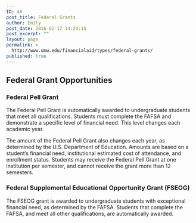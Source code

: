 ```yaml
---
ID: 46
post_title: Federal Grants
author: Emily
post_date: 2016-02-17 14:24:15
post_excerpt: ""
layout: page
permalink: >
  http://www.umw.edu/financialaid/types/federal-grants/
published: true
---
```

<h2>Federal Grant Opportunities</h2>
<h3>Federal Pell Grant</h3>
The Federal Pell Grant is automatically awarded to undergraduate students that meet all qualifications. Students must complete the FAFSA and demonstrate a specific level of financial need. This level changes each academic year.

The amount of the Federal Pell Grant also changes each year, as determined by the U.S. Department of Education. Amounts are based on a student’s financial need, institutional estimated cost of attendance, and enrollment status. Students may receive the Federal Pell Grant at one institution per semester, and cannot receive the grant more than 12 semesters.
<h3>Federal Supplemental Educational Opportunity Grant (FSEOG)</h3>
The FSEOG grant is awarded to undergraduate students with exceptional financial need, as determined by the FAFSA. Students that complete the FAFSA, and meet all other qualifications, are automatically awarded.